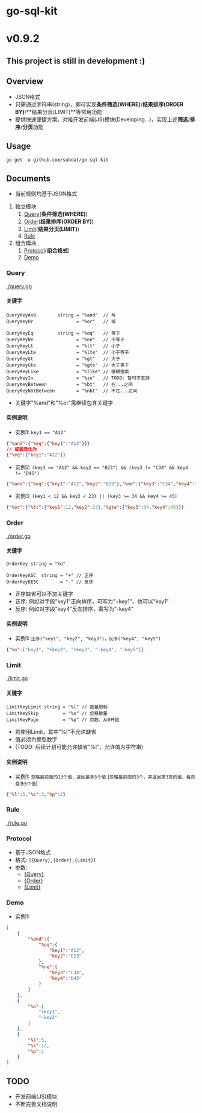 # go-sql-kit

# v0.9.2

## This project is still in development :)

## Overview

* JSON格式
* 只需通过字符串(string)，即可实现**条件筛选(WHERE)**/**结果排序(ORDER BY)**/**结果分页(LIMIT)**等常用功能
* 提供快速便捷方案，对接开发前端(JS)模块(Developing...)，实现上述**筛选**/**排序**/**分页**功能

## Usage

```
go get -u github.com/suboat/go-sql-kit
```

## Documents

* 当前规则均基于JSON格式

1. 独立模块
    1. [Query](#query)(**条件筛选(WHERE)**)
    1. [Order](#order)(**结果排序(ORDER BY)**)
    1. [Limit](#limit)(**结果分页(LIMIT)**)
    1. [Rule](#rule)
1. 组合模块
    1. [Protocol](#protocol)(**组合格式**)
    1. [Demo](#demo)

### Query

[./query.go](https://github.com/suboat/go-sql-kit/blob/master/query.go)

#### 关键字

```golang
QueryKeyAnd        string = "%and"  // 与
QueryKeyOr                = "%or"   // 或

QueryKeyEq         string = "%eq"   // 等于
QueryKeyNe                = "%ne"   // 不等于
QueryKeyLt                = "%lt"   // 小于
QueryKeyLte               = "%lte"  // 小于等于
QueryKeyGt                = "%gt"   // 大于
QueryKeyGte               = "%gte"  // 大于等于
QueryKeyLike              = "%like" // 模糊搜索
QueryKeyIn                = "%in"   // TODO: 暂时不支持
QueryKeyBetween           = "%bt"   // 在...之间
QueryKeyNotBetween        = "%nbt"  // 不在...之间
```

* 关键字"%and"和"%or"需继续包含关键字

#### 实例说明

* 实例1:
`key1 == "A12"`
```json
{"%and":{"%eq":{"key1":"A12"}}}
// 或者简化为
{"%eq":{"key1":"A12"}}
```  

* 实例2:
`(key1 == "A12" && key2 == "B23") && (key3 != "C34" && key4 != "D45")`
```json
{"%and":{"%eq":{"key1":"A12","key2":"B23"},"%ne":{"key3":"C34","key4":"D45"}}}
```

* 实例3:
`(key1 < 12 && key2 < 23) || (key3 >= 34 && key4 >= 45)`
```json
{"%or":{"%lt":{"key1":12,"key2":23},"%gte":{"key3":34,"key4":45}}}
```


### Order

[./order.go](https://github.com/suboat/go-sql-kit/blob/master/order.go)

#### 关键字

```golang
OrderKey string = "%o"

OrderKeyASC  string = "+" // 正序
OrderKeyDESC        = "-" // 反序
```

* 正序缺省可以不加关键字
* 正序: 例如对字段"key1"正向排序，可写为"+key1"，也可以"key1"
* 反序: 例如对字段"key4"反向排序，需写为"-key4"

#### 实例说明

* 实例1:
`正序("key1", "key2", "key3")，反序("key4", "key5")`
```json
{"%o":["key1", "+key2", "+key3", "-key4", "-key5"]}
```

### Limit

[./limit.go](https://github.com/suboat/go-sql-kit/blob/master/limit.go)

#### 关键字

```golang
LimitKeyLimit string = "%l" // 数量限制
LimitKeySkip         = "%s" // 位移数量
LimitKeyPage         = "%p" // 页数，从0开始
```

* 若使用Limit，其中"%l"不允许缺省
* 值必须为整型数字
* (TODO: 后续计划可能允许缺省"%l"，允许值为字符串)

#### 实例说明

* 实例1:
`忽略最前面的13个值，返回最多5个值` (`忽略最前面的3个，并返回第3页的值，每页最多5个值`)
```json
{"%l":5,"%s":3,"%p":2}
```

### Rule

[./rule.go](https://github.com/suboat/go-sql-kit/blob/master/rule.go)

### Protocol

* 基于JSON格式
* 格式: `[{Query},{Order},{Limit}]`
* 参数: 
    - [{Query}](#query)
    - [{Order}](#order)
    - [{Limit}](#limit)

### Demo

* 实例1:
```json
[
    {
        "%and":{
            "%eq":{
                "key1":"A12",
                "key2":"B23"
            },
            "%ne":{
                "key3":"C34",
                "key4":"D45"
            }
        }
    },
    {
        "%o":[
            "+key1",
            "-key2"
        ]
    },
    {
        "%l":5,
        "%s":12,
        "%p":1
    }
]
```

## TODO

* 开发前端(JS)模块
* 不断完善文档说明